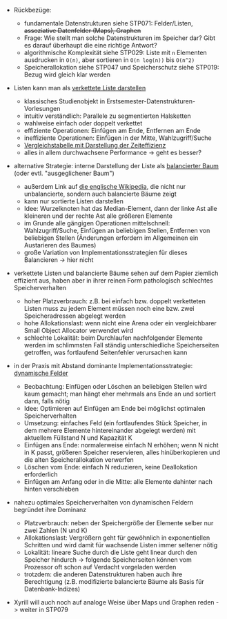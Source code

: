 - Rückbezüge:
    - fundamentale Datenstrukturen siehe STP071: Felder/Listen, ~~assoziative Datenfelder (Maps), Graphen~~
    - Frage: Wie stellt man solche Datenstrukturen im Speicher dar? Gibt es darauf überhaupt die eine richtige Antwort?
    - algorithmische Komplexität siehe STP029: Liste mit `n` Elementen ausdrucken in `O(n)`, aber sortieren in `O(n log(n))` bis `O(n^2)`
    - Speicherallokation siehe STP047 und Speicherschutz siehe STP019: Bezug wird gleich klar werden

- Listen kann man als [verkettete Liste darstellen](https://de.wikipedia.org/w/index.php?title=Liste_(Datenstruktur)&oldid=253638160)
    - klassisches Studienobjekt in Erstsemester-Datenstrukturen-Vorlesungen
    - intuitiv verständlich: Parallele zu segmentierten Halsketten
    - wahlweise einfach oder doppelt verkettet
    - effiziente Operationen: Einfügen am Ende, Entfernen am Ende
    - ineffiziente Operationen: Einfügen in der Mitte, Wahlzugriff/Suche
    - [Vergleichstabelle mit Darstellung der Zeiteffizienz](https://en.wikipedia.org/w/index.php?title=Template:List_data_structure_comparison&oldid=1251607720)
    - alles in allem durchwachsene Performance -> geht es besser?

- alternative Strategie: interne Darstellung der Liste als [balancierter Baum](https://de.wikipedia.org/w/index.php?title=Balancierter_Baum&oldid=243407080) (oder evtl. "ausgeglichener Baum")
    - außerdem Link auf [die englische Wikipedia](https://en.wikipedia.org/w/index.php?title=Self-balancing_binary_search_tree&oldid=1273477858), die nicht nur unbalancierte, sondern auch balancierte Bäume zeigt
    - kann nur sortierte Listen darstellen
    - Idee: Wurzelknoten hat das Median-Element, dann der linke Ast alle kleineren und der rechte Ast alle größeren Elemente
    - im Grunde alle gängigen Operationen mittelschnell: Wahlzugriff/Suche, Einfügen an beliebigen Stellen, Entfernen von beliebigen Stellen (Änderungen erfordern im Allgemeinen ein Austarieren des Baumes)
    - große Variation von Implementationsstrategien für dieses Balancieren -> hier nicht

- verkettete Listen und balancierte Bäume sehen auf dem Papier ziemlich effizient aus, haben aber in ihrer reinen Form pathologisch schlechtes Speicherverhalten
    - hoher Platzverbrauch: z.B. bei einfach bzw. doppelt verketteten Listen muss zu jedem Element müssen noch eine bzw. zwei Speicheradressen abgelegt werden
    - hohe Allokationslast: wenn nicht eine Arena oder ein vergleichbarer Small Object Allocator verwendet wird
    - schlechte Lokalität: beim Durchlaufen nachfolgender Elemente werden im schlimmsten Fall ständig unterschiedliche Speicherseiten getroffen, was fortlaufend Seitenfehler verursachen kann

- in der Praxis mit Abstand dominante Implementationsstrategie: [dynamische Felder](https://en.wikipedia.org/w/index.php?title=Dynamic_array&oldid=1268522792)
    - Beobachtung: Einfügen oder Löschen an beliebigen Stellen wird kaum gemacht; man hängt eher mehrmals ans Ende an und sortiert dann, falls nötig
    - Idee: Optimieren auf Einfügen am Ende bei möglichst optimalen Speicherverhalten
    - Umsetzung: einfaches Feld (ein fortlaufendes Stück Speicher, in dem mehrere Elemente hintereinander abgelegt werden) mit aktuellem Füllstand N und Kapazität K
    - Einfügen ans Ende: normalerweise einfach N erhöhen; wenn N nicht in K passt, größeren Speicher reservieren, alles hinüberkopieren und die alten Speicherallokation verwerfen
    - Löschen vom Ende: einfach N reduzieren, keine Deallokation erforderlich
    - Einfügen am Anfang oder in die Mitte: alle Elemente dahinter nach hinten verschieben

- nahezu optimales Speicherverhalten von dynamischen Feldern begründet ihre Dominanz
    - Platzverbrauch: neben der Speichergröße der Elemente selber nur zwei Zahlen (N und K)
    - Allokationslast: Vergrößern geht für gewöhnlich in exponentiellen Schritten und wird damit für wachsende Listen immer seltener nötig
    - Lokalität: lineare Suche durch die Liste geht linear durch den Speicher hindurch -> folgende Speicherseiten können vom Prozessor oft schon auf Verdacht vorgeladen werden
    - trotzdem: die anderen Datenstrukturen haben auch ihre Berechtigung (z.B. modifizierte balancierte Bäume als Basis für Datenbank-Indizes)

- Xyrill will auch noch auf analoge Weise über Maps und Graphen reden -> weiter in STP079
